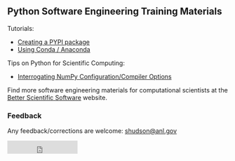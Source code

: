 ## Python Software Engineering Training Materials


Tutorials:

 - [Creating a PYPI package](tutorials/python.pypi-packaging.md)
 - [Using Conda / Anaconda](tutorials/python.conda.md)

Tips on Python for Scientific Computing:
 - [Interrogating NumPy Configuration/Compiler Options](tutorials/interrogating_numpy.md)
 
Find more software engineering materials for computational scientists at the [Better Scientific Software](https://bssw.io/) website.

 
### Feedback

Any feedback/corrections are welcome: shudson@anl.gov

<iframe src="https://ghbtns.com/github-btn.html?user=shuds13&repo=python-tutorials&type=star&count=true&size=large" frameborder="0" scrolling="0" width="160px" height="30px"></iframe>

